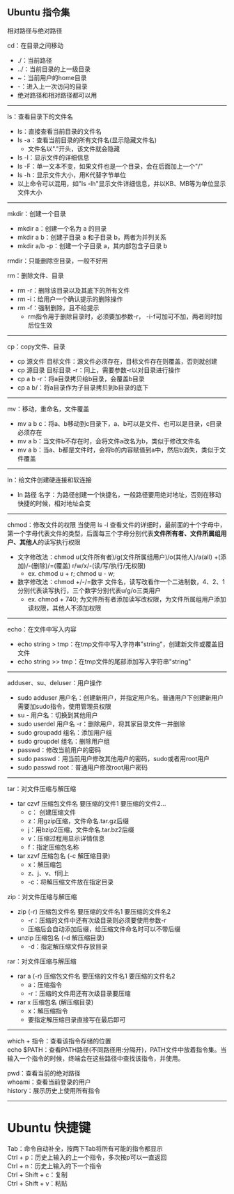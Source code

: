 ## Ubuntu 指令集


相对路径与绝对路径

cd：在目录之间移动
* ./：当前路径
* ../：当前目录的上一级目录
* ~：当前用户的home目录
* -：进入上一次访问的目录
* 绝对路径和相对路径都可以用

----

ls：查看目录下的文件名
* ls：直接查看当前目录的文件名
* ls -a：查看当前目录的所有文件名(显示隐藏文件名)
  * 文件名以"."开头，该文件就会隐藏
* ls -l：显示文件的详细信息
* ls -F：单一文本不变，如果文件也是一个目录，会在后面加上一个"/"
* ls -h：显示文件大小，用K代替字节单位   
* 以上命令可以混用，如"ls -lh"显示文件详细信息，并以KB、MB等为单位显示文件大小

----

mkdir：创建一个目录
* mkdir a：创建一个名为 a 的目录
* mkdir a b：创建子目录 a 和子目录 b，两者为并列关系
* mkdir a/b -p：创建一个子目录 a，其内部包含子目录 b

rmdir：只能删除空目录，一般不好用

rm：删除文件、目录
* rm -r：删除该目录以及其底下的所有文件
* rm -i：给用户一个确认提示的删除操作
* rm -f：强制删除，且不给提示
   * rm指令用于删除目录时，必须要加参数-r， -i-f可加可不加，两者同时加后位生效

----

cp：copy文件、目录
* cp 源文件 目标文件：源文件必须存在，目标文件存在则覆盖，否则就创建
* cp 源目录 目标目录 -r：同上，需要参数-r以对目录进行操作
* cp a b -r：将a目录拷贝给b目录，会覆盖b目录
* cp a b/：将a目录作为子目录拷贝到b目录的底下

----

mv：移动，重命名，文件覆盖
* mv a b c：将a、b移动到c目录下，a、b可以是文件、也可以是目录，c目录必须存在
* mv a b：当文件b不存在时，会将文件a改名为b，类似于修改文件名
* mv a b：当a、b都是文件时，会将b的内容赋值到a中，然后b消失，类似于文件覆盖

----

ln：给文件创建硬连接和软连接
* ln 路径 名字：为路径创建一个快捷名，一般路径要用绝对地址，否则在移动快捷的时候，相对地址会变

----

chmod：修改文件的权限
当使用 ls -l 查看文件的详细时，最前面的十个字母中，第一个字母代表文件的类型，后面每三个字母分别代表**文件所有者、文件所属组用户、其他人**的读写执行权限
* 文字修改法：chmod  u(文件所有者)/g(文件所属组用户)/o(其他人)/a(all)   +(添加)/-(删除)/=(覆盖)   r/w/x/-(读/写/执行/无权限)
   * ex. chmod u + r; chmod u - w;
* 数字修改法：chmod  +/-/=数字 文件名，读写改看作一个二进制数，4、2、1分别代表读写执行，三个数字分别代表u/g/o三类用户
   * ex. chmod + 740; 为文件所有者添加读写改权限，为文件所属组用户添加读权限，其他人不添加权限
 

----

echo：在文件中写入内容
* echo string > tmp：在tmp文件中写入字符串"string"，创建新文件或覆盖旧文件
* echo string >> tmp：在tmp文件的尾部添加写入字符串"string"

----

adduser、su、deluser：用户操作
* sudo adduser 用户名：创建新用户，并指定用户名。普通用户下创建新用户需要加sudo指令，使用管理员权限
* su - 用户名：切换到其他用户
* sudo userdel 用户名 -r：删除用户，将其家目录文件一并删除
* sudo groupadd 组名：添加用户组
* sudo groupdel 组名：删除用户组
* passwd：修改当前用户的密码
* sudo passwd：用当前用户修改其他用户的密码，sudo或者用root用户
* sudo passwd root：普通用户修改root用户密码

----

tar：对文件压缩与解压缩
* tar czvf 压缩包文件名 要压缩的文件1 要压缩的文件2...
  * c： 创建压缩文件
  * z：用gzip压缩，文件命名.tar.gz后缀
  * j：用bzip2压缩，文件命名.tar.bz2后缀
  * v：压缩过程用显示详情信息
  * f：指定压缩包名称
* tar xzvf 压缩包名 (-c 解压缩目录)
  * x：解压缩包
  * z、j、v、f同上
  * -c：将解压缩文件放在指定目录
 
zip：对文件压缩与解压缩
* zip (-r) 压缩包文件名 要压缩的文件名1 要压缩的文件名2
  * -r：压缩的文件中还有次级目录则必须要使用参数-r
  * 压缩后会自动添加后缀，给压缩文件命名时可以不带后缀
* unzip 压缩包名 (-d 解压缩目录)
  * -d：指定解压缩文件存放目录
 
rar：对文件压缩与解压缩
* rar a (-r) 压缩包文件名 要压缩的文件名1 要压缩的文件名2
  * a：压缩指令
  * -r：压缩的文件用还有次级目录要压缩
* rar x 压缩包名 (解压缩目录)
  * x：解压缩指令
  * 要指定解压缩目录直接写在最后即可

----

which + 指令：查看该指令存储的位置  
echo $PATH：查看PATH路径(不同路径用:分隔开)，PATH文件中放着指令集。当输入一个指令的时候，终端会在这些路径中查找该指令，并使用。  

pwd：查看当前的绝对路径   
whoami：查看当前登录的用户   
history：展示历史上使用所有指令

   
-----

# Ubuntu 快捷键

Tab：命令自动补全，按两下Tab将所有可能的指令都显示   
Ctrl + p：历史上输入的上一个指令，多次按p可以一直返回   
Ctrl + n：历史上输入的下一个指令        
Ctrl + Shift + c：复制    
Ctrl + Shift + v：粘贴    

